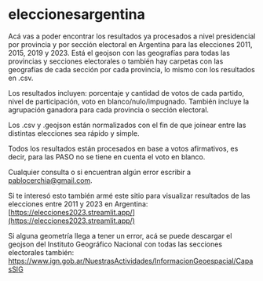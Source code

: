 # eleccionesargentina

Acá vas a poder encontrar los resultados ya procesados a nivel presidencial por provincia y por sección electoral en Argentina para las elecciones 2011, 2015, 2019 y 2023. Está el geojson con las geografías para todas las provincias y secciones electorales o también hay carpetas con las geografías de cada sección por cada provincia, lo mismo con los resultados en .csv.

Los resultados incluyen: porcentaje y cantidad de votos de cada partido, nivel de participación, voto en blanco/nulo/impugnado. También incluye la agrupación ganadora para cada provincia o sección electoral.

Los .csv y .geojson están normalizados con el fin de que joinear entre las distintas elecciones sea rápido y simple. 

Todos los resultados están procesados en base a votos afirmativos, es decir, para las PASO no se tiene en cuenta el voto en blanco.

Cualquier consulta o si encuentran algún error escribir a pablocerchia@gmail.com.

Si te interesó esto también armé este sitio para visualizar resultados de las elecciones entre 2011 y 2023 en Argentina: [https://elecciones2023.streamlit.app/](https://elecciones2023.streamlit.app/)

Si alguna geometría llega a tener un error, acá se puede descargar el geojson del Instituto Geográfico Nacional con todas las secciones electorales también: https://www.ign.gob.ar/NuestrasActividades/InformacionGeoespacial/CapasSIG
